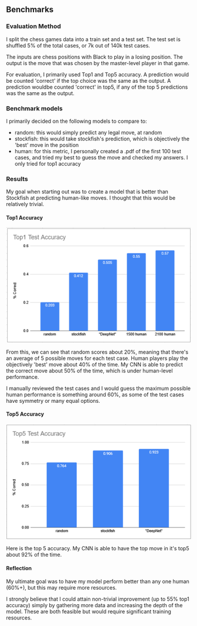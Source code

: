 ## Benchmarks

### Evaluation Method
I split the chess games data into a train set and a test set. The test set is shuffled 5% of the total cases, or 7k out of 140k test cases.

The inputs are chess positions with Black to play in a losing position. The output is the move that was chosen by the master-level player in that game.

For evaluation, I primarily used Top1 and Top5 accuracy. A prediction would be counted 'correct' if the top choice was the same as the output.
A prediction wouldbe counted 'correct' in top5, if any of the top 5 predictions was the same as the output.

### Benchmark models
I primarily decided on the following models to compare to:
- random: this would simply predict any legal move, at random
- stockfish: this would take stockfish's prediction, which is objectively the 'best' move in the position
- human: for this metric, I personally created a .pdf of the first 100 test cases, and tried my best to guess the move and checked my answers. I only tried for top1 accuracy

### Results
My goal when starting out was to create a model that is better than Stockfish at predicting human-like moves. I thought that this would be relatively trivial.

#### Top1 Accuracy
![top1](./images/top1.png)

From this, we can see that random scores about 20%, meaning that there's an average of 5 possible moves for each test case. Human players play the objectively 'best' move about 40% of the time.
My CNN is able to predict the correct move about 50% of the time, which is under human-level performance. 

I manually reviewed the test cases and I would guess the maximum possible human performance is something around 60%, as some of the test cases have symmetry or many equal options.


#### Top5 Accuracy
![top5](./images/top5.png)

Here is the top 5 accuracy. My CNN is able to have the top move in it's top5 about 92% of the time.


#### Reflection
My ultimate goal was to have my model perform better than any one human (60%+), but this may require more resources.

I strongly believe that I could attain non-trivial improvement (up to 55% top1 accuracy) simply by gathering more data and increasing the depth of the model. These are both feasible but would require significant training resources.

